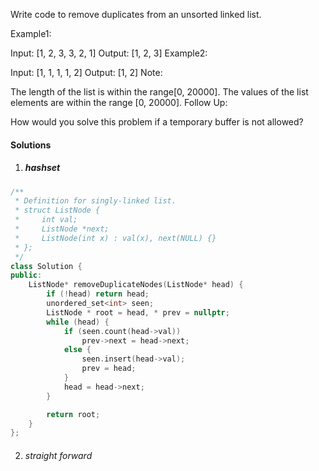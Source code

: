 Write code to remove duplicates from an unsorted linked list.

Example1:

 Input: [1, 2, 3, 3, 2, 1]
 Output: [1, 2, 3]
Example2:

 Input: [1, 1, 1, 1, 2]
 Output: [1, 2]
Note:

The length of the list is within the range[0, 20000].
The values of the list elements are within the range [0, 20000].
Follow Up:

How would you solve this problem if a temporary buffer is not allowed?

#### Solutions

1. ##### hashset

```cpp
/**
 * Definition for singly-linked list.
 * struct ListNode {
 *     int val;
 *     ListNode *next;
 *     ListNode(int x) : val(x), next(NULL) {}
 * };
 */
class Solution {
public:
    ListNode* removeDuplicateNodes(ListNode* head) {
        if (!head) return head;
        unordered_set<int> seen;
        ListNode * root = head, * prev = nullptr;
        while (head) {
            if (seen.count(head->val))
                prev->next = head->next;
            else {
                seen.insert(head->val);
                prev = head;
            }
            head = head->next;
        }

        return root;
    }
};
```


2. ###### straight forward

```cpp

```